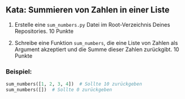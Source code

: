 ## Kata: Summieren von Zahlen in einer Liste  
1. Erstelle eine `sum_numbers.py` Datei im Root-Verzeichnis Deines Repositories. 10 Punkte  

2. Schreibe eine Funktion `sum_numbers`, die eine Liste von Zahlen als Argument akzeptiert und die Summe dieser Zahlen zurückgibt. 10 Punkte  

### Beispiel:
```python  
sum_numbers([1, 2, 3, 4])  # Sollte 10 zurückgeben  
sum_numbers([])  # Sollte 0 zurückgeben  
